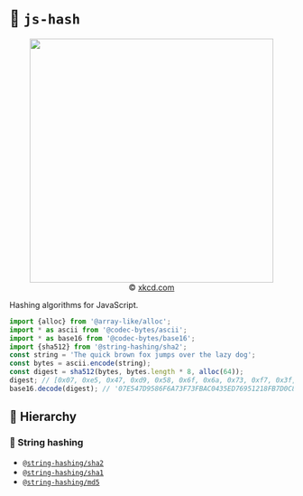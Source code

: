 :hocho:
`js-hash`
==

<p align="center">
<a href="https://xkcd.com/1286">
<img src="https://imgs.xkcd.com/comics/encryptic.png" width="432"/>
</a><br/>
© <a href="https://xkcd.com">xkcd.com</a>
</p>

Hashing algorithms for JavaScript.

```js
import {alloc} from '@array-like/alloc';
import * as ascii from '@codec-bytes/ascii';
import * as base16 from '@codec-bytes/base16';
import {sha512} from '@string-hashing/sha2';
const string = 'The quick brown fox jumps over the lazy dog';
const bytes = ascii.encode(string);
const digest = sha512(bytes, bytes.length * 8, alloc(64));
digest; // [0x07, 0xe5, 0x47, 0xd9, 0x58, 0x6f, 0x6a, 0x73, 0xf7, 0x3f, ...]
base16.decode(digest); // '07E547D9586F6A73F73FBAC0435ED76951218FB7D0C8D788A309D785436B...'
```


## :deciduous_tree: Hierarchy

### :oden: String hashing

  - [`@string-hashing/sha2`](https://github.com/string-hashing/sha2)
  - [`@string-hashing/sha1`](https://github.com/string-hashing/sha1)
  - [`@string-hashing/md5`](https://github.com/string-hashing/md5)
